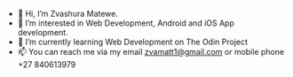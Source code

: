 - 👋 Hi, I’m Zvashura Matewe.
- 👀 I’m interested in Web Development, Android and iOS App development.
- 🌱 I’m currently learning Web Development on The Odin Project
- 📫 You can reach me via my email zvamatt1@gmail.com or mobile phone +27 840613979

